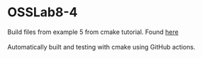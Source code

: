 # OSSLab8-4
Build files from example 5 from cmake tutorial. Found [here](https://cmake.org/cmake/help/latest/guide/tutorial/index.html)\
\
Automatically built and testing with cmake using GitHub actions.
